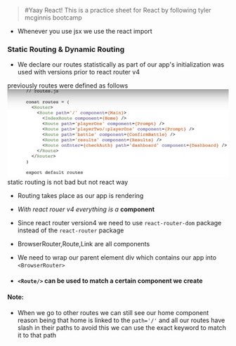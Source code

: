 > #Yaay React!
This is a practice sheet for React by following tyler mcginnis bootcamp
- Whenever you use jsx we use the react import

### Static Routing & Dynamic Routing
- We declare our routes statistically as part of our app's initialization was used with versions prior to react router v4

previously routes were defined as follows
![](./src/images/01_00.png)
static routing is not bad but not react way
- Routing takes place as our app is rendering
- _With react rouer v4 everything is a_ **component**

- Since react router version4 we need to use `react-router-dom` package instead of the `react-router` package
- BrowserRouter,Route,Link are all components 
- We need to wrap our parent element div which contains our app into `<BrowserRouter>`
- #### `<Route/>` can be used to match a certain component we create
 #### Note:
  
   - When we go to other routes we can still see our home component reason being that home is linked to the `path='/'` and all our routes have slash in their paths to avoid this we can use the exact keyword to match it to that path